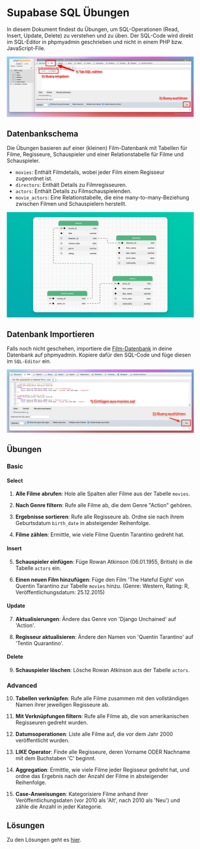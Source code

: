 # Supabase SQL Übungen

In diesem Dokument findest du Übungen, um SQL-Operationen (Read, Insert, Update, Delete) zu verstehen und zu üben. Der SQL-Code wird direkt im SQL-Editor in phpmyadmin geschrieben und nicht in einem PHP bzw. JavaScript-File.

![Screenshot](../assets/phpmyadmin_1.png)

## Datenbankschema

Die Übungen basieren auf einer (kleinen) Film-Datenbank mit Tabellen für Filme, Regisseure, Schauspieler und einer Relationstabelle für Filme und Schauspieler.

- `movies`: Enthält Filmdetails, wobei jeder Film einem Regisseur zugeordnet ist.
- `directors`: Enthält Details zu Filmregisseuren.
- `actors`: Enthält Details zu Filmschauspielenden.
- `movie_actors`: Eine Relationstabelle, die eine many-to-many-Beziehung zwischen Filmen und Schauspielern herstellt.

![Screenshot](../assets/Movies_Schema.png)

## Datenbank Importieren

Falls noch nicht geschehen, importiere die [Film-Datenbank](movies.sql) in deine Datenbank auf phpmyadmin. Kopiere dafür den SQL-Code und füge diesen im `SQL-Editor` ein.

![Screenshot](../assets/phpmyadmin_2.png)

## Übungen

### Basic

#### Select

1. **Alle Filme abrufen**: Hole alle Spalten aller Filme aus der Tabelle `movies`.
2. **Nach Genre filtern**: Rufe alle Filme ab, die dem Genre "Action" gehören.

3. **Ergebnisse sortieren**: Rufe alle Regisseure ab. Ordne sie nach ihrem Geburtsdatum `birth_date` in absteigender Reihenfolge.

4. **Filme zählen**: Ermittle, wie viele Filme Quentin Tarantino gedreht hat.

#### Insert

5. **Schauspieler einfügen**: Füge Rowan Atkinson (06.01.1955, British) in die Tabelle `actors` ein.

6. **Einen neuen Film hinzufügen**: Füge den Film 'The Hateful Eight' von Quentin Tarantino zur Tabelle `movies` hinzu. (Genre: Western, Rating: R, Veröffentlichungsdatum: 25.12.2015)

#### Update

7. **Aktualisierungen**: Ändere das Genre von 'Django Unchained' auf 'Action'.

8. **Regisseur aktualisieren**: Ändere den Namen von 'Quentin Tarantino' auf 'Tentin Quarantino'.

#### Delete

9. **Schauspieler löschen**: Lösche Rowan Atkinson aus der Tabelle `actors`.

### Advanced

10. **Tabellen verknüpfen**: Rufe alle Filme zusammen mit den vollständigen Namen ihrer jeweiligen Regisseure ab.

11. **Mit Verknüpfungen filtern**: Rufe alle Filme ab, die von amerikanischen Regisseuren gedreht wurden.

12. **Datumsoperationen**: Liste alle Filme auf, die vor dem Jahr 2000 veröffentlicht wurden.

13. **LIKE Operator**: Finde alle Regisseure, deren Vorname ODER Nachname mit dem Buchstaben 'C' beginnt.

14. **Aggregation**: Ermittle, wie viele Filme jeder Regisseur gedreht hat, und ordne das Ergebnis nach der Anzahl der Filme in absteigender Reihenfolge.

15. **Case-Anweisungen**: Kategorisiere Filme anhand ihrer Veröffentlichungsdaten (vor 2010 als 'Alt', nach 2010 als 'Neu') und zähle die Anzahl in jeder Kategorie.

## Lösungen

Zu den Lösungen geht es [hier](solution.md).
